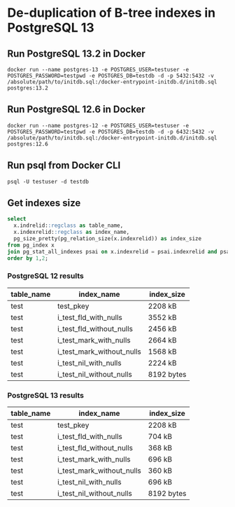 # De-duplication of B-tree indexes in PostgreSQL 13

## Run PostgreSQL 13.2 in Docker
```
docker run --name postgres-13 -e POSTGRES_USER=testuser -e POSTGRES_PASSWORD=testpwd -e POSTGRES_DB=testdb -d -p 5432:5432 -v /absolute/path/to/initdb.sql:/docker-entrypoint-initdb.d/initdb.sql postgres:13.2
```

## Run PostgreSQL 12.6 in Docker
```
docker run --name postgres-12 -e POSTGRES_USER=testuser -e POSTGRES_PASSWORD=testpwd -e POSTGRES_DB=testdb -d -p 6432:5432 -v /absolute/path/to/initdb.sql:/docker-entrypoint-initdb.d/initdb.sql postgres:12.6
```

## Run psql from Docker CLI
```
psql -U testuser -d testdb
```

## Get indexes size
```sql
select
  x.indrelid::regclass as table_name,
  x.indexrelid::regclass as index_name,
  pg_size_pretty(pg_relation_size(x.indexrelid)) as index_size
from pg_index x
join pg_stat_all_indexes psai on x.indexrelid = psai.indexrelid and psai.schemaname = 'public'
order by 1,2;
```

### PostgreSQL 12 results
|table_name |        index_name         | index_size
|-----------|---------------------------|------------
|test       | test_pkey                 | 2208 kB
|test       | i_test_fld_with_nulls     | 3552 kB
|test       | i_test_fld_without_nulls  | 2456 kB
|test       | i_test_mark_with_nulls    | 2664 kB
|test       | i_test_mark_without_nulls | 1568 kB
|test       | i_test_nil_with_nulls     | 2224 kB
|test       | i_test_nil_without_nulls  | 8192 bytes

### PostgreSQL 13 results
|table_name |        index_name         | index_size
|-----------|---------------------------|------------
|test       | test_pkey                 | 2208 kB
|test       | i_test_fld_with_nulls     | 704 kB
|test       | i_test_fld_without_nulls  | 368 kB
|test       | i_test_mark_with_nulls    | 696 kB
|test       | i_test_mark_without_nulls | 360 kB
|test       | i_test_nil_with_nulls     | 696 kB
|test       | i_test_nil_without_nulls  | 8192 bytes

